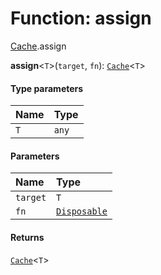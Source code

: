 # Function: assign

[Cache](/en/auto-docs/fixed-layout-editor/modules/Cache.md).assign

**assign**<`T`>(`target`, `fn`): [`Cache`](/en/auto-docs/fixed-layout-editor/types/Cache-1.md)<`T`>

#### Type parameters

| Name | Type |
| :------ | :------ |
| `T` | `any` |

#### Parameters

| Name | Type |
| :------ | :------ |
| `target` | `T` |
| `fn` | [`Disposable`](/en/auto-docs/fixed-layout-editor/interfaces/Disposable-1.md) |

#### Returns

[`Cache`](/en/auto-docs/fixed-layout-editor/types/Cache-1.md)<`T`>
